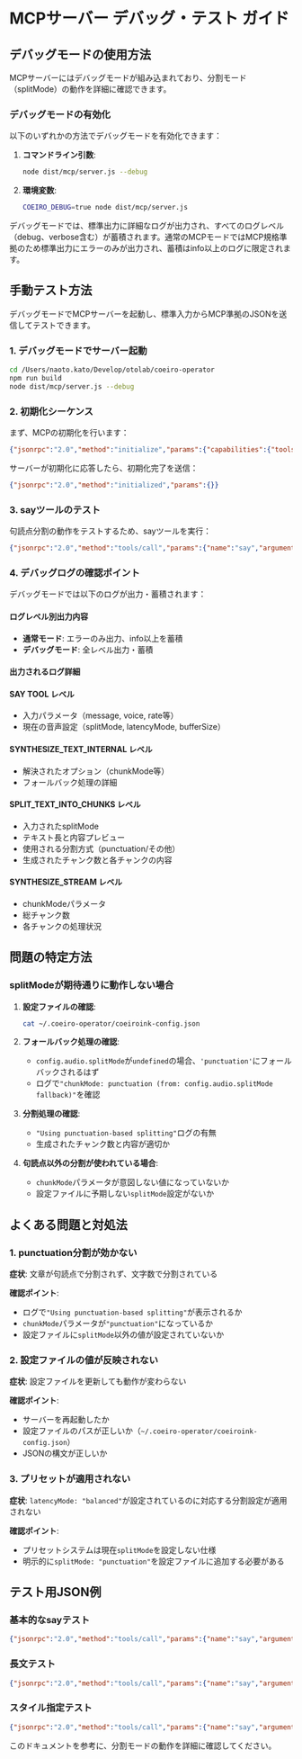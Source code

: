 # MCPサーバー デバッグ・テスト ガイド

## デバッグモードの使用方法

MCPサーバーにはデバッグモードが組み込まれており、分割モード（splitMode）の動作を詳細に確認できます。

### デバッグモードの有効化

以下のいずれかの方法でデバッグモードを有効化できます：

1. **コマンドライン引数**:
   ```bash
   node dist/mcp/server.js --debug
   ```

2. **環境変数**:
   ```bash
   COEIRO_DEBUG=true node dist/mcp/server.js
   ```

デバッグモードでは、標準出力に詳細なログが出力され、すべてのログレベル（debug、verbose含む）が蓄積されます。通常のMCPモードではMCP規格準拠のため標準出力にエラーのみが出力され、蓄積はinfo以上のログに限定されます。

## 手動テスト方法

デバッグモードでMCPサーバーを起動し、標準入力からMCP準拠のJSONを送信してテストできます。

### 1. デバッグモードでサーバー起動

```bash
cd /Users/naoto.kato/Develop/otolab/coeiro-operator
npm run build
node dist/mcp/server.js --debug
```

### 2. 初期化シーケンス

まず、MCPの初期化を行います：

```json
{"jsonrpc":"2.0","method":"initialize","params":{"capabilities":{"tools":{}}},"id":1}
```

サーバーが初期化に応答したら、初期化完了を送信：

```json
{"jsonrpc":"2.0","method":"initialized","params":{}}
```

### 3. sayツールのテスト

句読点分割の動作をテストするため、sayツールを実行：

```json
{"jsonrpc":"2.0","method":"tools/call","params":{"name":"say","arguments":{"message":"これは最初の文です。これは二番目の文です。最後の文はここで終わります。"}},"id":2}
```

### 4. デバッグログの確認ポイント

デバッグモードでは以下のログが出力・蓄積されます：

#### ログレベル別出力内容
- **通常モード**: エラーのみ出力、info以上を蓄積
- **デバッグモード**: 全レベル出力・蓄積

#### 出力されるログ詳細

#### SAY TOOL レベル
- 入力パラメータ（message, voice, rate等）
- 現在の音声設定（splitMode, latencyMode, bufferSize）

#### SYNTHESIZE_TEXT_INTERNAL レベル  
- 解決されたオプション（chunkMode等）
- フォールバック処理の詳細

#### SPLIT_TEXT_INTO_CHUNKS レベル
- 入力されたsplitMode
- テキスト長と内容プレビュー
- 使用される分割方式（punctuation/その他）
- 生成されたチャンク数と各チャンクの内容

#### SYNTHESIZE_STREAM レベル
- chunkModeパラメータ
- 総チャンク数
- 各チャンクの処理状況

## 問題の特定方法

### splitModeが期待通りに動作しない場合

1. **設定ファイルの確認**:
   ```bash
   cat ~/.coeiro-operator/coeiroink-config.json
   ```

2. **フォールバック処理の確認**:
   - `config.audio.splitMode`が`undefined`の場合、`'punctuation'`にフォールバックされるはず
   - ログで`"chunkMode: punctuation (from: config.audio.splitMode fallback)"`を確認

3. **分割処理の確認**:
   - `"Using punctuation-based splitting"`ログの有無
   - 生成されたチャンク数と内容が適切か

4. **句読点以外の分割が使われている場合**:
   - `chunkMode`パラメータが意図しない値になっていないか
   - 設定ファイルに予期しない`splitMode`設定がないか

## よくある問題と対処法

### 1. punctuation分割が効かない

**症状**: 文章が句読点で分割されず、文字数で分割されている

**確認ポイント**:
- ログで`"Using punctuation-based splitting"`が表示されるか
- `chunkMode`パラメータが`"punctuation"`になっているか
- 設定ファイルに`splitMode`以外の値が設定されていないか

### 2. 設定ファイルの値が反映されない

**症状**: 設定ファイルを更新しても動作が変わらない

**確認ポイント**:
- サーバーを再起動したか
- 設定ファイルのパスが正しいか（`~/.coeiro-operator/coeiroink-config.json`）
- JSONの構文が正しいか

### 3. プリセットが適用されない

**症状**: `latencyMode: "balanced"`が設定されているのに対応する分割設定が適用されない

**確認ポイント**:
- プリセットシステムは現在`splitMode`を設定しない仕様
- 明示的に`splitMode: "punctuation"`を設定ファイルに追加する必要がある

## テスト用JSON例

### 基本的なsayテスト
```json
{"jsonrpc":"2.0","method":"tools/call","params":{"name":"say","arguments":{"message":"短いテスト。"}},"id":3}
```

### 長文テスト
```json
{"jsonrpc":"2.0","method":"tools/call","params":{"name":"say","arguments":{"message":"これは長いテストメッセージです。複数の文を含んでいます。句読点で適切に分割されるかを確認します。最後の文章はここで終わります。"}},"id":4}
```

### スタイル指定テスト
```json
{"jsonrpc":"2.0","method":"tools/call","params":{"name":"say","arguments":{"message":"スタイルテストです。","style":"ura"}},"id":5}
```

このドキュメントを参考に、分割モードの動作を詳細に確認してください。